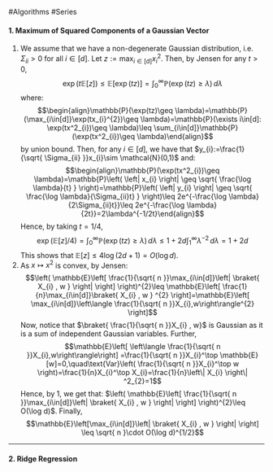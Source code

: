 #Algorithms #Series 

#### 1. Maximum of Squared Components of a Gaussian Vector
1. We assume that we have a non-degenerate Gaussian distribution, i.e. $\Sigma_{ii}>0$ for all $i\in[d]$. Let $z:=\max_{i\in[d]} x_{i}^{2}$. Then, by Jensen for any $t>0$,$$\exp(t\mathbb{E}[z])\leq \mathbb{E}[\exp(tz)]=\int_{0}^{\infty} \mathbb{P}(\exp (tz)\geq \lambda) \, d\lambda $$where: $$\begin{align}\mathbb{P}(\exp(tz)\geq \lambda)=\mathbb{P}(\max_{i\in[d]}\exp(tx_{i}^{2})\geq \lambda)=\mathbb{P}(\exists i\in[d]: \exp(tx^2_{i})\geq \lambda)\leq \sum_{i\in[d]}\mathbb{P}(\exp(tx^2_{i})\geq \lambda)\end{align}$$by union bound. Then, for any $i\in[d]$,  we have that $y_{i}:=\frac{1}{\sqrt{ \Sigma_{ii} }}x_{i}\sim \mathcal{N}(0,1)$ and:$$\begin{align}\mathbb{P}(\exp(tx^2_{i})\geq \lambda)=\mathbb{P}\left( \left| x_{i} \right| \geq \sqrt{ \frac{\log \lambda}{t} } \right)=\mathbb{P}\left( \left| y_{i} \right| \geq \sqrt{ \frac{\log \lambda}{\Sigma_{ii}t} } \right)\leq 2e^{-\frac{\log \lambda}{2\Sigma_{ii}t}}\leq 2e^{-\frac{\log \lambda}{2t}}=2\lambda^{-1/2t}\end{align}$$Hence, by taking $t=1/4$, $$\exp(\mathbb{E}[z] / 4)=\int_{0}^{\infty} \mathbb{P}(\exp (tz)\geq \lambda) \, d\lambda \leq 1+2d\int_{1}^{\infty} \lambda^{-2} \, d\lambda=1+2d $$This shows that $\mathbb{E}[z]\leq 4\log(2d+1)=O(\log d)$.
2. As $x\mapsto x^{2}$ is convex, by Jensen:$$\left( \mathbb{E}\left[ \frac{1}{\sqrt{ n }}\max_{i\in[d]}\left| \braket{ X_{i} , w }  \right|  \right]  \right)^{2}\leq \mathbb{E}\left[ \frac{1}{n}\max_{i\in[d]}\braket{ X_{i} , w }   ^{2} \right]=\mathbb{E}\left[ \max_{i\in[d]}\left\langle \frac{1}{\sqrt{ n }}X_{i},w\right\rangle^{2} \right]$$Now, notice that $\braket{ \frac{1}{\sqrt{ n }}X_{i} ,  w}$ is Gaussian as it is a sum of independent Gaussian variables. Further, $$\mathbb{E}\left[ \left\langle \frac{1}{\sqrt{ n }}X_{i},w\right\rangle\right] =\frac{1}{\sqrt{ n }}X_{i}^\top \mathbb{E}[w]=0,\quad\text{Var}\left( \frac{1}{\sqrt{ n }}X_{i}^\top w \right)=\frac{1}{n}X_{i}^\top X_{i}=\frac{1}{n}\left\| X_{i} \right\| ^2_{2}=1$$Hence, by 1, we get that: $\left( \mathbb{E}\left[ \frac{1}{\sqrt{ n }}\max_{i\in[d]}\left| \braket{ X_{i} , w }  \right|  \right]  \right)^{2}\leq O(\log d)$. Finally, $$\mathbb{E}\left[\max_{i\in[d]}\left| \braket{ X_{i} , w }  \right|  \right]  \leq \sqrt{ n }\cdot O(\log d)^{1/2}$$

---
#### 2. Ridge Regression

